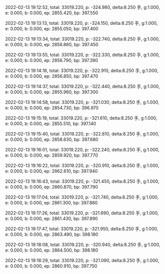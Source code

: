 2022-02-13 19:12:52, total: 33019.220, p: -324.980, delta:8.250 手, g:1.000, e: 0.000, b: 0.000, ep: 2855.420, bp: 397.550

2022-02-13 19:13:13, total: 33019.220, p: -324.150, delta:8.250 手, g:1.000, e: 0.000, b: 0.000, ep: 2855.050, bp: 397.400

2022-02-13 19:13:34, total: 33019.220, p: -322.740, delta:8.250 手, g:1.000, e: 0.000, b: 0.000, ep: 2856.860, bp: 397.450

2022-02-13 19:13:55, total: 33019.220, p: -322.330, delta:8.250 手, g:1.000, e: 0.000, b: 0.000, ep: 2856.790, bp: 397.390

2022-02-13 19:14:16, total: 33019.220, p: -322.910, delta:8.250 手, g:1.000, e: 0.000, b: 0.000, ep: 2856.850, bp: 397.470

2022-02-13 19:14:37, total: 33019.220, p: -322.440, delta:8.250 手, g:1.000, e: 0.000, b: 0.000, ep: 2855.960, bp: 397.300

2022-02-13 19:14:58, total: 33019.220, p: -321.030, delta:8.250 手, g:1.000, e: 0.000, b: 0.000, ep: 2854.730, bp: 396.970

2022-02-13 19:15:19, total: 33019.220, p: -321.610, delta:8.250 手, g:1.000, e: 0.000, b: 0.000, ep: 2855.510, bp: 397.140

2022-02-13 19:15:40, total: 33019.220, p: -322.810, delta:8.250 手, g:1.000, e: 0.000, b: 0.000, ep: 2858.630, bp: 397.680

2022-02-13 19:16:01, total: 33019.220, p: -322.240, delta:8.250 手, g:1.000, e: 0.000, b: 0.000, ep: 2859.920, bp: 397.770

2022-02-13 19:16:22, total: 33019.220, p: -320.910, delta:8.250 手, g:1.000, e: 0.000, b: 0.000, ep: 2862.610, bp: 397.940

2022-02-13 19:16:43, total: 33019.220, p: -321.450, delta:8.250 手, g:1.000, e: 0.000, b: 0.000, ep: 2860.870, bp: 397.790

2022-02-13 19:17:04, total: 33019.220, p: -321.740, delta:8.250 手, g:1.000, e: 0.000, b: 0.000, ep: 2861.300, bp: 397.880

2022-02-13 19:17:26, total: 33019.220, p: -321.690, delta:8.250 手, g:1.000, e: 0.000, b: 0.000, ep: 2861.430, bp: 397.890

2022-02-13 19:17:47, total: 33019.220, p: -321.950, delta:8.250 手, g:1.000, e: 0.000, b: 0.000, ep: 2863.490, bp: 398.180

2022-02-13 19:18:08, total: 33019.220, p: -320.940, delta:8.250 手, g:1.000, e: 0.000, b: 0.000, ep: 2864.500, bp: 398.180

2022-02-13 19:18:29, total: 33019.220, p: -321.090, delta:8.250 手, g:1.000, e: 0.000, b: 0.000, ep: 2860.910, bp: 397.750